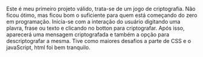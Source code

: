 Este é meu primeiro projeto válido, trata-se de um jogo de criptografia. Não ficou ótimo, mas ficou bom o suficiente para quem está começando do zero em programação.
Inicia-se com a interação do usuário digitando uma plavra, frase ou texto e clicando no botton para criptografar.
Após isso, aparecerá uma mensagem criptografada e também a opção para descriptografar a mesma. 
Tive como maiores desafios a parte de CSS e o javaScript, html foi bem tranquilo.
